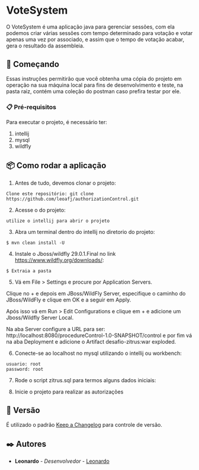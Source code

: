 # VoteSystem

O VoteSystem é uma aplicação java para gerenciar sessões, com ela podemos criar várias sessões com tempo determinado para votação e votar apenas uma vez por associado, e assim que o tempo de votação acabar, gera o resultado da assembleia.

## 🚀 Começando

Essas instruções permitirão que você obtenha uma cópia do projeto em operação na sua máquina local para fins de desenvolvimento e teste, na pasta raiz, contém uma coleção do postman caso prefira testar por ele.


### 📋 Pré-requisitos

Para executar o projeto, é necessário ter:
1. intellij
2. mysql
3. wildfly


## 📦 Como rodar a aplicação

1. Antes de tudo, devemos clonar o projeto:
```
Clone este repositório: git clone https://github.com/leoafj/authorizationControl.git
```

2. Acesse o do projeto:
```
utilize o intellij para abrir o projeto
```

3. Abra um terminal dentro do intellij no diretorio do projeto:
```
$ mvn clean install -U
```

4. Instale o Jboss/wildfly 29.0.1.Final no link https://www.wildfly.org/downloads/:
```
$ Extraia a pasta
```

5. Vá em File > Settings e procure por Application Servers.

Clique no + e depois em JBoss/WildFly Server, especifique o caminho do JBoss/WildFly e clique em OK e a seguir em Apply.

Após isso vá em Run > Edit Configurations e clique em + e adicione um Jboss/Wildfly Server Local.

Na aba Server configure a URL para ser: http://localhost:8080/procedureControl-1.0-SNAPSHOT/control e por fim vá na aba Deployment e adicione o Artifact desafio-zitrus:war exploded.

6. Conecte-se ao localhost no mysql utilizando o intellij ou workbench:
```
usuario: root
password: root
```

7. Rode o script zitrus.sql para termos alguns dados iniciais:

8. Inicie o projeto para realizar as autorizações


## 📌 Versão

É utilizado o padrão [Keep a Changelog](https://keepachangelog.com/en/1.0.0/) para controle de versão.

## ✒️ Autores



* **Leonardo** - *Desenvolvedor* - [Leonardo](https://github.com/viniciius083)





